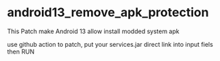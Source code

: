 # android13_remove_apk_protection
This Patch make Android 13 allow install modded system apk

use github action to patch, put your services.jar direct link into input fiels then RUN
